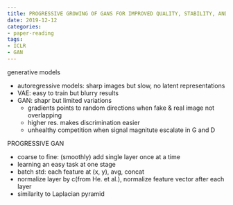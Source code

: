 ```yaml
---
title: PROGRESSIVE GROWING OF GANS FOR IMPROVED QUALITY, STABILITY, AND VARIATION
date: 2019-12-12
categories:
- paper-reading
tags:
- ICLR
- GAN
---
```


generative models
- autoregressive models: sharp images but slow, no latent representations
- VAE: easy to train but blurry results
- GAN: shapr but limited variations
    - gradients points to random directions when fake & real image not overlapping
    - higher res. makes discrimination easier
    - unhealthy competition when signal magnitute escalate in G and D

PROGRESSIVE GAN
- coarse to fine: (smoothly) add single layer once at a time
- learning an easy task at one stage
- batch std: each feature at (x, y), avg, concat
- normalize layer by c(from He. et al.), normalize feature vector after each layer
- similarity to Laplacian pyramid
